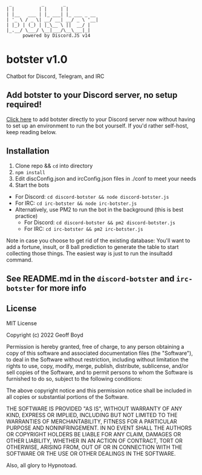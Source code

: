```
 _           _       _             
| |         | |     | |           
| |__   ___ | |_ ___| |_ ___ _ __
| '_ \ / _ \| __/ __| __/ _ \ '__|
| |_) | (_) | |_\__ \ ||  __/ |   
|_.__/ \___/ \__|___/\__\___|_|   
      powered by Discord.JS v14
```                                
# botster v1.0
Chatbot for Discord, Telegram, and IRC

## Add botster to your Discord server, no setup required!
[Click here](https://discord.com/api/oauth2/authorize?client_id=724806991947497554&permissions=8&scope=bot) to add botster directly to your Discord server now without having to set up an environment to run the bot yourself. If you'd rather self-host, keep reading below.

## Installation
1. Clone repo && `cd` into directory
2. `npm install`
3. Edit discConfig.json and ircConfig.json files in ./conf to meet your needs
4. Start the bots
  * For Discord: `cd discord-botster && node discord-botster.js`
  * For IRC: `cd irc-botster && node irc-botster.js`
  * Alternatively, use PM2 to run the bot in the background (this is best practice)
    * For Discord: `cd discord-botster && pm2 discord-botster.js`
    * For IRC: `cd irc-botster && pm2 irc-botster.js`


Note in case you choose to get rid of the existing database: You'll want to add a fortune, insult, or 8 ball prediction to generate the table to start collecting those things. The easiest way is just to run the insultadd command.

## See README.md in the `discord-botster` and `irc-botster` for more info

## License

MIT License

Copyright (c) 2022 Geoff Boyd

Permission is hereby granted, free of charge, to any person obtaining a copy
of this software and associated documentation files (the "Software"), to deal
in the Software without restriction, including without limitation the rights
to use, copy, modify, merge, publish, distribute, sublicense, and/or sell
copies of the Software, and to permit persons to whom the Software is
furnished to do so, subject to the following conditions:

The above copyright notice and this permission notice shall be included in all
copies or substantial portions of the Software.

THE SOFTWARE IS PROVIDED "AS IS", WITHOUT WARRANTY OF ANY KIND, EXPRESS OR
IMPLIED, INCLUDING BUT NOT LIMITED TO THE WARRANTIES OF MERCHANTABILITY,
FITNESS FOR A PARTICULAR PURPOSE AND NONINFRINGEMENT. IN NO EVENT SHALL THE
AUTHORS OR COPYRIGHT HOLDERS BE LIABLE FOR ANY CLAIM, DAMAGES OR OTHER
LIABILITY, WHETHER IN AN ACTION OF CONTRACT, TORT OR OTHERWISE, ARISING FROM,
OUT OF OR IN CONNECTION WITH THE SOFTWARE OR THE USE OR OTHER DEALINGS IN THE
SOFTWARE.

Also, all glory to Hypnotoad.
